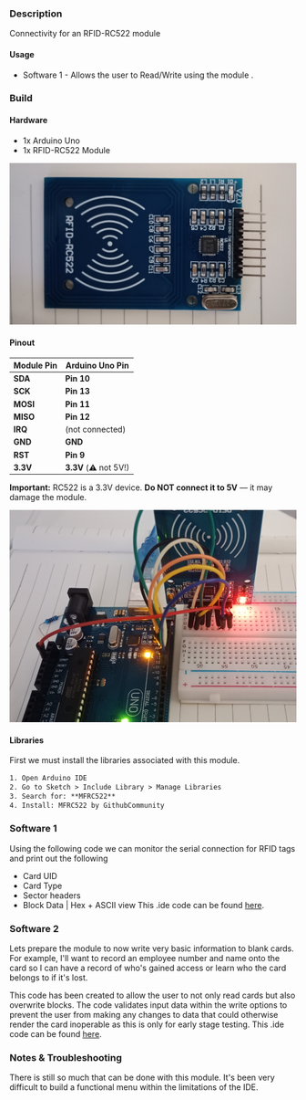 ### Description
Connectivity for an RFID-RC522 module
#### Usage
- Software 1 - Allows the user to Read/Write using the module .

### Build
#### Hardware
- 1x Arduino Uno
-  1x RFID-RC522 Module

![](/img/rfid_1.jpg)
#### Pinout
| Module Pin | Arduino Uno Pin       |
| ---------- | --------------------- |
| **SDA**    | **Pin 10**            |
| **SCK**    | **Pin 13**            |
| **MOSI**   | **Pin 11**            |
| **MISO**   | **Pin 12**            |
| **IRQ**    | (not connected)       |
| **GND**    | **GND**               |
| **RST**    | **Pin 9**             |
| **3.3V**   | **3.3V** (⚠️ not 5V!) |
**Important:** RC522 is a 3.3V device. **Do NOT connect it to 5V** — it may damage the module.

![](/img/rfid_2.jpg)
#### Libraries
First we must install the libraries associated with this module.
```
1. Open Arduino IDE
2. Go to Sketch > Include Library > Manage Libraries
3. Search for: **MFRC522**
4. Install: MFRC522 by GithubCommunity
```

### Software 1
Using the following code we can monitor the serial connection for RFID tags and print out the following
- Card UID
- Card Type
- Sector headers 
- Block Data | Hex + ASCII view
This .ide code can be found [here](https://github.com/dozmert/Arduino-tinkering/blob/main/Example%20Scripts/InfomationDump_1.ino).
### Software 2
Lets prepare the module to now write very basic information to blank cards.
For example, I'll want to record an employee number and name onto the card so I can have a record of who's gained access or learn who the card belongs to if it's lost.

This code has been created to allow the user to not only read cards but also overwrite blocks. The code validates input data within the write options to prevent the user from making any changes to data that could otherwise render the card inoperable as this is only for early stage testing.
This .ide code can be found [here](https://github.com/dozmert/Arduino-tinkering/blob/main/Example%20Scripts/ReadWriter_1.ino).
### Notes & Troubleshooting

There is still so much that can be done with this module. It's been very difficult to build a functional menu within the limitations of the IDE.

